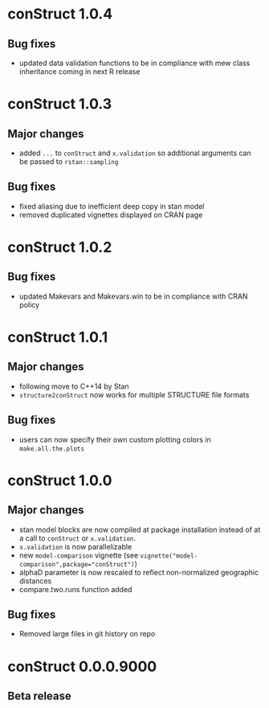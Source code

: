 # conStruct 1.0.4

## Bug fixes
 + updated data validation functions to be in compliance with mew class inheritance coming in next R release


# conStruct 1.0.3

## Major changes
 + added `...` to `conStruct` and `x.validation` so additional arguments can be passed to `rstan::sampling`

## Bug fixes
 + fixed aliasing due to inefficient deep copy in stan model
 + removed duplicated vignettes displayed on CRAN page

# conStruct 1.0.2

## Bug fixes
 + updated Makevars and Makevars.win to be in compliance with CRAN policy

# conStruct 1.0.1

## Major changes
 + following move to C++14 by Stan
 + `structure2conStruct` now works for multiple STRUCTURE file formats

## Bug fixes
 + users can now specify their own custom plotting colors in `make.all.the.plots` 

# conStruct 1.0.0

## Major changes
 + stan model blocks are now compiled at package installation instead of at a call to `conStruct` or `x.validation`.
 + `x.validation` is now parallelizable
 + new `model-comparison` vignette (see `vignette("model-comparison",package="conStruct")`)
 + alphaD parameter is now rescaled to reflect non-normalized geographic distances
 + compare.two.runs function added

## Bug fixes
 + Removed large files in git history on repo

# conStruct 0.0.0.9000

## Beta release